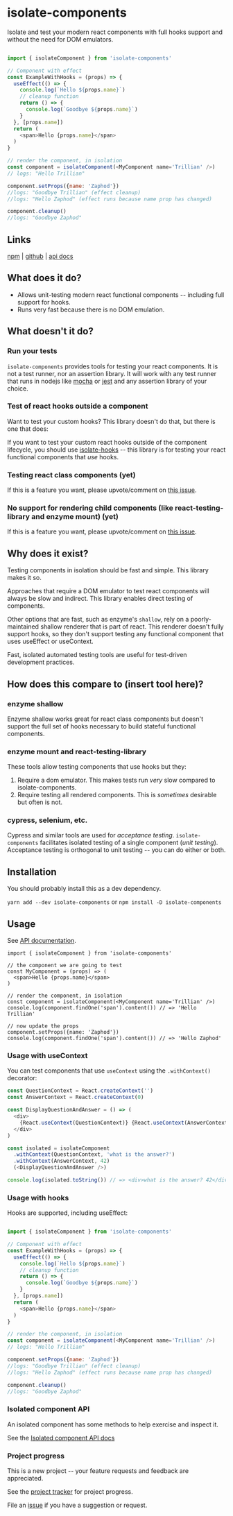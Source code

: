 # isolate-components

Isolate and test your modern react components with full hooks support and without the need for DOM emulators.

```js

import { isolateComponent } from 'isolate-components'

// Component with effect
const ExampleWithHooks = (props) => {
  useEffect(() => {
    console.log(`Hello ${props.name}`)
    // cleanup function
    return () => {
      console.log(`Goodbye ${props.name}`)
    }
  }, [props.name])
  return (
    <span>Hello {props.name}</span>
  )
}

// render the component, in isolation
const component = isolateComponent(<MyComponent name='Trillian' />)
// logs: "Hello Trillian"

component.setProps({name: 'Zaphod'})
//logs: "Goodbye Trillian" (effect cleanup)
//logs: "Hello Zaphod" (effect runs because name prop has changed)

component.cleanup()
//logs: "Goodbye Zaphod"
```

## Links
[npm](https://npmjs.com/package/isolate-components) | [github](https://github.com/davidmfoley/isolate-components) | [api docs](https://davidmfoley.github.io/isolate-components)

## What does it do?

- Allows unit-testing modern react functional components -- including full support for hooks.
- Runs very fast because there is no DOM emulation.

## What doesn't it do?

### Run your tests

`isolate-components` provides tools for testing your react components. It is not a test runner, nor an assertion library. It will work with any test runner that runs in nodejs like [mocha](https://mochajs.org/) or [jest](https://jestjs.io/) and any assertion library of your choice.

### Test of react hooks outside a component

Want to test your custom hooks? This library doesn't do that, but there is one that does:

If you want to test your custom react hooks outside of the component lifecycle, you should use [isolate-hooks](https://www.npmjs.com/package/isolate-hooks) -- this library is for testing your react functional components that *use* hooks.

### Testing react class components (yet)

If this is a feature you want, please upvote/comment on [this issue](https://github.com/davidmfoley/isolate-components/issues/8).

### No support for rendering child components (like react-testing-library and enzyme mount) (yet)

If this is a feature you want, please upvote/comment on [this issue](https://github.com/davidmfoley/isolate-components/issues/4).

## Why does it exist?

Testing components in isolation should be fast and simple. This library makes it so.

Approaches that require a DOM emulator to test react components will always be slow and indirect. This library enables direct testing of components.

Other options that are fast, such as enzyme's `shallow`, rely on a poorly-maintained shallow renderer that is part of react. This renderer doesn't fully support hooks, so they don't support testing any functional component that uses useEffect or useContext.

Fast, isolated automated testing tools are useful for test-driven development practices.

## How does this compare to (insert tool here)?

### enzyme shallow

Enzyme shallow works great for react class components but doesn't support the full set of hooks necessary to build stateful functional components.

### enzyme mount and react-testing-library

These tools allow testing components that use hooks but they:
1. Require a dom emulator. This makes tests run *very* slow compared to isolate-components.
1. Require testing all rendered components. This is *sometimes* desirable but often is not.

### cypress, selenium, etc.

Cypress and similar tools are used for *acceptance testing*. `isolate-components` facilitates isolated testing of a single component (*unit testing*). Acceptance testing is orthogonal to unit testing -- you can do either or both.

## Installation

You should probably install this as a dev dependency.

`yarn add --dev isolate-components` or `npm install -D isolate-components`

## Usage

See [API documentation](https://davidmfoley.github.io/isolate-components/globals.html#isolatecomponent).

```
import { isolateComponent } from 'isolate-components'

// the component we are going to test
const MyComponent = (props) => (
  <span>Hello {props.name}</span>
)

// render the component, in isolation
const component = isolateComponent(<MyComponent name='Trillian' />)
console.log(component.findOne('span').content()) // => 'Hello Trillian'

// now update the props
component.setProps({name: 'Zaphod'})
console.log(component.findOne('span').content()) // => 'Hello Zaphod'
```

### Usage with useContext

You can test components that use `useContext` using the `.withContext()` decorator:


```js
const QuestionContext = React.createContext('')
const AnswerContext = React.createContext(0)

const DisplayQuestionAndAnswer = () => (
  <div>
    {React.useContext(QuestionContext)} {React.useContext(AnswerContext)}
  </div>
)

const isolated = isolateComponent
  .withContext(QuestionContext, 'what is the answer?')
  .withContext(AnswerContext, 42)
  (<DisplayQuestionAndAnswer />)

console.log(isolated.toString()) // => <div>what is the answer? 42</div>
```


### Usage with hooks

Hooks are supported, including useEffect:

```js

import { isolateComponent } from 'isolate-components'

// Component with effect
const ExampleWithHooks = (props) => {
  useEffect(() => {
    console.log(`Hello ${props.name}`)
    // cleanup function
    return () => {
      console.log(`Goodbye ${props.name}`)
    }
  }, [props.name])
  return (
    <span>Hello {props.name}</span>
  )
}

// render the component, in isolation
const component = isolateComponent(<MyComponent name='Trillian' />)
// logs: "Hello Trillian"

component.setProps({name: 'Zaphod'})
//logs: "Goodbye Trillian" (effect cleanup)
//logs: "Hello Zaphod" (effect runs because name prop has changed)

component.cleanup()
//logs: "Goodbye Zaphod"
```

### Isolated component API

An isolated component has some methods to help exercise and inspect it.

See the [Isolated component API docs](https://davidmfoley.github.io/isolate-components/interfaces/isolatedcomponent.html)

### Project progress

This is a new project -- your feature requests and feedback are appreciated.

See the [project tracker](https://github.com/davidmfoley/isolate-components/projects/1) for project progress.

File an [issue](https://github.com/davidmfoley/isolate-components/issues) if you have a suggestion or request.

